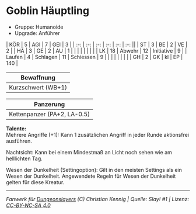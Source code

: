 # Goblin Häuptling  
- Gruppe: Humanoide  
- Upgrade: Anführer  

| KÖR    | 5  | AGI      | 7  | GEI        | 3   |
| :-: | :-: | :-: | :-: | :-: | :-: ||
| ST     | 3  | BE       | 2  | VE         | 2   |
| HÄ     | 3  | GE       | 2  | AU         | 1   |
|        |    |          |    |            |     |
| LK     | 18 | Abwehr   | 12 | Initiative | 9   |
| Laufen | 4  | Schlagen | 11 | Schiessen  | 9   |
|        |    |          |    |            |     |
| GH     | 2  | GK       | kl | EP         | 140 |


| Bewaffnung |
| --- |
| Kurzschwert (WB+1) |


| Panzerung |
| --- |
| Kettenpanzer (PA+2, LA-0.5) |


**Talente:**  
Mehrere Angriffe (+1): Kann 1 zusätzlichen Angriff in jeder Runde aktionsfrei ausführen.

Nachtsicht: Kann bei einem Mindestmaß an Licht noch sehen wie am helllichten Tag.

Wesen der Dunkelheit (Settingoption): Gilt in den meisten Settings als ein Wesen der Dunkelheit. Angewendete Regeln für Wesen der Dunkelheit gelten für diese Kreatur.





___
*Fanwerk für [Dungeonslayers](https://www.dungeonslayers.net/) (C) Christian Kennig | Quelle: Slay! #1 | Lizenz: [CC-BY-NC-SA 4.0](https://creativecommons.org/licenses/by-nc-sa/4.0/deed.de)*